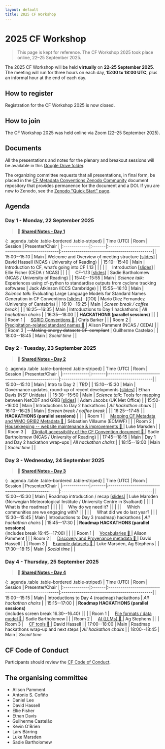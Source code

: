 ```yaml
---
layout: default
title: 2025 CF Workshop
---
```

<style>
/* Same column layout for all agenda tables */
table.agenda {
  width: 100%;
  table-layout: auto; /* let Time/Room size to content */
}

/* Top-align cells; allow wrapping in text columns */
table.agenda > thead > tr > th,
table.agenda > tbody > tr > td {
  vertical-align: top;
  overflow-wrap: anywhere;
}

/* Col 1: Time — shrink to content, no wrap, centered */
table.agenda > thead > tr > th:nth-child(1),
table.agenda > tbody > tr > td:nth-child(1) {
  white-space: nowrap;
  width: 1%;              /* shrink-to-fit */
  text-align: center;
}

/* Col 2: Room — shrink to content, no wrap, centered */
table.agenda > thead > tr > th:nth-child(2),
table.agenda > tbody > tr > td:nth-child(2) {
  white-space: nowrap;
  width: 1%;              /* shrink-to-fit */
  text-align: center;
}

/* Col 3: Session — wrap, take ~50% of remaining width */
table.agenda > thead > tr > th:nth-child(3),
table.agenda > tbody > tr > td:nth-child(3) {
  width: 50%;
  text-align: left;
}

/* Col 4: Presenter/Chair — wrap, take ~50% of remaining width */
table.agenda > thead > tr > th:nth-child(4),
table.agenda > tbody > tr > td:nth-child(4) {
  width: 50%;
  text-align: left;
}

/* Small screens: keep layout and allow horizontal scroll if needed */
@media (max-width: 900px) {
  table.agenda {
    display: block;
    overflow-x: auto;
    -webkit-overflow-scrolling: touch;
  }
}
</style>


# 2025 CF Workshop
<!-- === State 3: Archived after workshop === -->
> This page is kept for reference. The CF Workshop 2025 took place online, 22–25 September 2025.
<!-- -->

The 2025 CF Workshop will be held **virtually** on **22-25 September 2025**.
The meeting will run for three hours on each day, **15:00 to 18:00 UTC**, plus an informal hour at the end of each day.

## How to register

<!-- === State 1: Placeholder before form is ready === -->
<!--
Registration will open soon. A link to the registration form will be posted here.
-->

<!-- === State 2: Active registration form === -->
<!--
To participate, please [register here](https://forms.gle/UJ6JCiaZzSGndvWu8){:target="_blank"}.

### Notes for participants
- Registration is required to receive the Zoom link and updates.
- Registration will remain open until [date].
- After registration, you will receive a confirmation email.
-->

<!-- === State 3: Archived after workshop === -->
Registration for the CF Workshop 2025 is now closed.

## How to join

<!-- === State 1: Placeholder before link is known === -->
<!--
The workshop will be held via Zoom.  

**Join via Zoom:** Link will be posted here shortly.  
-->

<!-- === State 2: Active link during the workshop === -->
<!--
Please join each day using the **“Join via Zoom”** button below.

[Join via Zoom](https://rediris.zoom.us/j/98145134170){: .btn .btn-primary .btn-lg role="button" target="_blank" rel="noopener"}

**Breakout sessions:** These run **inside the same Zoom meeting**, there are **no separate links**. During hackathon slots, click **Breakout Rooms** in the Zoom toolbar and choose **Room 1/2/3**. You can switch rooms at any time. If you don’t see **Breakout Rooms**, try **More** on the toolbar. If it’s still not visible (e.g., in some browsers), ask in chat and we’ll move you.
### Instructions for participants
- Please connect a few minutes early to allow time for setup.  
- Keep your microphone muted unless speaking.  
- Use the “Raise Hand” feature or the chat to ask questions.  
- When joining, rename yourself using the format: `Full Name (Affiliation, Country)`  
  Example: `Antonio S. Cofiño (IFCA, CSIC-UC, Spain)`  
- **Hackathons:** breakout rooms are **self-assign** within the same Zoom meeting.
- Plenary sessions are intended to be recorded (not guaranteed).  
- Automated captions and transcripts will be available (not guaranteed).  

-->

<!-- === State 3: Archived after workshop === -->
The CF Workshop 2025 was held online via Zoom (22–25 September 2025).

## Documents

All the presentations and notes for the plenary and breakout sessions will be available in this [Google Drive folder][GoogleDriveFolder].

The organizing committee requests that all presentations, in final form, be placed in the [CF Metadata Conventions Zenodo Community][CFZenodoCommunity] document repository that provides permanence for the document and a DOI. If you are new to Zenodo, see the [Zenodo "Quick Start" page][ZenodoGuide].

[GoogleDriveFolder]: https://drive.google.com/drive/folders/1-L_wDQHWM9PaKqUD5AtYNFYsUtbOXSV0 "Google Drive folder"
[CFZenodoCommunity]: https://zenodo.org/communities/cfconventions "CF Metadata Conventions Zenodo Community"
[ZenodoGuide]: https://help.zenodo.org/docs/get-started/quickstart/ "Zenodo Quick-Start page"

## Agenda

### Day 1 - Monday, 22 September 2025 
> 📝 [**Shared Notes - Day 1**][Notes-Day1]  

{: .agenda .table .table-bordered .table-striped}
| Time (UTC)   | Room   | Session                                              | Presenter/Chair                               |
|:-------------|:-------|:-----------------------------------------------------|:----------------------------------------------|
| 15:00--15:10 | Main   | Welcome and Overview of meeting structure [[slides][D1-Welcome]] | David Hassell (NCAS / University of Reading)  |
| 15:10--15:40 | Main   | Introduction to CF, what’s going into CF 1.13        |                                               |
|              |        | &emsp;Introduction  [[slides][D1-Intro-CF]]          | Ellie Fisher (CEDA / NCAS)                    |
|              |        | &emsp;CF-1.13 [[slides][D1-CF113]]                | Sadie Bartholomew (NCAS / University of Reading) |
| 15:40--15:55 | Main   | *Science talk:* Experiences using cf-python to standardise outputs from cyclone tracking softwares | Jack Atkinson (ICCS Cambridge)               |
| 15:55--16:10 | Main   | *Science talk:* Evaluating Large Language Models for Standard Names Generation in CF Conventions [[slides][D1-LLM-CF-StdNames]] &middot; [DOI] | Mario Diez Fernandez (University of Cantabria) |
| 16:10--16:25 | Main   | *Screen break / coffee break*                        |                                               |
| 16:25--16:35 | Main   | Introductions to Day 1 hackathons                    | *All hackathon chairs*                        |
| 16:35--18:00 |        | **HACKATHONS (parallel sessions)**                   |                                               |
|              | Room 1 | &emsp;[SGRID Conventions 📝 ][Notes-Day1-Room1]      | Chris Barker                                  |
|              | Room 2 | &emsp;[Precipitation-related standard names 📝][Notes-Day1-Room2]   | Alison Pamment (NCAS / CEDA)                  |
|              | Room 3 | ~~&emsp;Making energy datasets CF-compliant~~        | Guilherme Castelao                            |
| 18:00--18:45 | Main   | *Social time*                                        |                                               |

[Notes-Day1]: https://docs.google.com/document/d/1tJFt4CD7lDOoDRWTLgYgPSWBJv3T8w2_QgXjCZneQe4/edit?tab=t.0#bookmark=id.fks0s24ixhzw "Day 1, Plenary Session Notes"
[Notes-Day1-Room1]: https://docs.google.com/document/d/1PSr6lYaSXBi_QFjsPyhRzWF8UUW5PBujetFSspV--hE/edit "Day 1, Room 1 Hackaton Notes: SGRID Conventions"
[Notes-Day1-Room2]: https://docs.google.com/document/d/1flTbzN4Cnzlh2eSKKoedQJ-eqXa_8Mjv7GZQjc3V6uE/edit "Day 1, Room 2 Hackaton Notes: Precipitation-related standard names"

[D1-Welcome]:         https://docs.google.com/presentation/d/1hLoJrZdJanIcqYkWGQvhrPNHGWYZMtZ2MWL1OmyGDb0/present?rm=minimal "Slides: Welcome and Overview of meeting structure"
[D1-Intro-CF]:        https://docs.google.com/presentation/d/1dGyX3XLJvUUxV-w4Df9w90rxMFzUm_4V/present?rm=minimal            "Slides: Introduction"
[D1-CF113]:           https://drive.google.com/file/d/1mFgJ0pQpYNPSv1n1uYBAK-V2CISpGDks/preview                   "Slides: CF-1.13"
[D1-Cyclone-talk]:    https://drive.google.com/file/d/XXXXXXXXX/view "Slides: Experiences using cf-python to standardise outputs from cyclone tracking softwares"
[D1-LLM-CF-StdNames]: https://docs.google.com/presentation/d/17GTL_r5F35jAX1cPIDqfPQHs0hwVs63XIeYvhMDuUgI/present?rm=minimal "Slides: Evaluating Large Language Models for Standard Names Generation in CF Conventions"
[D1-LLM-CF-StdNames-DOI]: https://doi.org/10.5281/zenodo.17203174 "DOI: Evaluating Large Language Models for Standard Names Generation in CF Conventions"

### Day 2 - Tuesday, 23 September 2025
> 📝 [**Shared Notes - Day 2**][Notes-Day2]

{: .agenda .table .table-bordered .table-striped}
| Time (UTC)   | Room   | Session                                              | Presenter/Chair                               |
|:-------------|:-------|:-----------------------------------------------------|:----------------------------------------------|
| 15:00--15:10 | Main   | Intro to Day 2                                       | *TBD*                                         |
| 15:10--15:30 | Main   | Governance updates, round-up of recent developments [[slides][D2-Governance]] | Ethan Davis (NSF Unidata) |
| 15:30--15:50 | Main   | *Science talk:* Tools for mapping between NetCDF and GRIB [[slides][D2-GRIB]] | Adam Jacobs (UK Met Office) |
| 15:50--16:00 | Main   | Introductions to Day 2 hackathons                    | *All hackathon chairs*                        |
| 16:10--16:25 | Main   | *Screen break / coffee break*                        |                                               |
| 16:25--17:45 |        | **HACKATHONS (parallel sessions)**                   |                                               |
|              | Room 1 | &emsp;[Mapping CF Metadata and WMO GRIB2 Metadata  📝 ][Notes-Day2-Room1] | Sébastien Villaume (ECMWF) |
|              | Room 2 | &emsp;[Housekeeping -- website maintenance & improvements 📝 ][Notes-Day2-Room2] | Luke Marsden      |
|              | Room 3 | &emsp;[(Digital) accessibility of the CF Convention document 📝 ][Notes-Day2-Room3] | Sadie Bartholomew (NCAS / University of Reading) |
| 17:45--18:15 | Main   | Day 1 and Day 2 hackathon wrap-ups                   | *All hackathon chairs*                        |
| 18:15--19:00 | Main   | *Social time*                                        |                                               |

[Notes-Day2]: https://docs.google.com/document/d/1tJFt4CD7lDOoDRWTLgYgPSWBJv3T8w2_QgXjCZneQe4/edit?tab=t.0#bookmark=id.i4a568k8cm8l  "Day 2, Plenary Session Notes"
[Notes-Day2-Room1]: https://docs.google.com/document/d/1TXVtohGn1bCY6gVmoxtrtgIniotuszvPsajh_t5h2-Y/edit "Day 2, Room 1 Hackaton Notes: Mapping CF Metadata and WMO GRIB2 Metadata"
[Notes-Day2-Room2]: https://docs.google.com/document/d/1JmKEopA99QsRVlxhn3cFr3hJ4AeZWfDAA1L8oyTmYBg/edit "Day 2, Room 2 Hackaton Notes: Housekeeping -- website maintenance & improvements"
[Notes-Day2-Room3]: https://docs.google.com/document/d/1-5g0z766MkcKE_y6SRFTW08Rmo7Krav3826_oi6xVH4/edit "Day 2, Room 3 Hackaton Notes: (Digital) accessibility of the CF Convention document"

[D2-Governance]:        https://docs.google.com/presentation/d/1hsv2URh9UYuAYZTHDAL2BrBiFSCRz7dxhyy0jwrKOaU/present?rm=minimal "Slides: Governance updates, round-up of recent developments"
[D2-GRIB]:              https://docs.google.com/presentation/d/16MDbBusTKw7kEvCxHJd600OcvnjvVZGM/present?rm=minimal "Slides: Tools for mapping between NetCDF and GRIB"


### Day 3 - Wednesday, 24 September 2025
> 📝 [**Shared Notes - Day 3**][Notes-Day3]  

{: .agenda .table .table-bordered .table-striped}
| Time (UTC)   | Room   | Session                                              | Presenter/Chair                               |
|:-------------|:-------|:-----------------------------------------------------|:----------------------------------------------|
| 15:00--15:30 | Main   | Roadmap introduction / recap [[slides][D3-Roadmap-Intro]] | Luke Marsden (Norwegian Meteorological Institute / University Centre in Svalbard) |
|              |        | &emsp;What is the roadmap?                           |                                               |
|              |        | &emsp;Why do we need it?                             |                                               |
|              |        | &emsp;Which communities are we engaging with?        |                                               |
|              |        | &emsp;What did we do last year?                      |                                               |
| 15:30--15:45 | Main   | Introductions to Day 3 (roadmap) hackathons          | *All hackathon chairs*                        |
| 15:45--17:30 |        | **Roadmap HACKATHONS (parallel sessions)** <br> (includes break 16:45--17:00) |                      |
|              | Room 1 | &emsp;[Vocabularies 📝 ][Notes-Day3-Room1]           | Alison Pamment                                |
|              | Room 2 | &emsp;[Discovery and Provenance metadata 📝 ][Notes-Day3-Room2] | David Hassell                      |
|              | Room 3 | &emsp;[Example datasets 📝 ][Notes-Day3-Room3]       | Luke Marsden, Ag Stephens                     |
| 17:30--18:15 | Main   | *Social time*                                        |                                               |

[Notes-Day3]: https://docs.google.com/document/d/1tJFt4CD7lDOoDRWTLgYgPSWBJv3T8w2_QgXjCZneQe4/edit?tab=t.0#bookmark=id.q6kfiyndk1ez "Day 3, Plenary Session Notes"
[Notes-Day3-Room1]: https://docs.google.com/document/d/1q0Pdhb42gKrS9XS3-5gexpitMaVvPe_GtviZNIxNEes/edit "Day 3, Room 1 Hackaton Notes: Vocabularies"
[Notes-Day3-Room2]: https://docs.google.com/document/d/1DwXDTXIsyBYiCrgFUyoXrEf12I9rAImRbTimFutiPIs/edit "Day 3, Room 2 Hackaton Notes: Discovery and Provenance metadata"
[Notes-Day3-Room3]: https://docs.google.com/document/d/1YsNbpET2Ck0H1-1FhgpI2a5uuizg1YyBDZs8iiGdPs0/edit "Day 3, Room 3 Hackaton Notes: Example datasets "

[D3-Roadmap-Intro]:      https://docs.google.com/presentation/d/1irLEi2ZUOqhN_C3KkN6ytiVRc_u28TLQukFvnfDHKgM/present?rm=minimal "Slides: Roadmap introduction / recap"
  
### Day 4 - Thursday, 25 September 2025
> 📝 [**Shared Notes - Day 4**][Notes-Day4]  

{: .agenda .table .table-bordered .table-striped}
| Time (UTC)   | Room   | Session                                              | Presenter/Chair                               |
|:-------------|:-------|:-----------------------------------------------------|:----------------------------------------------|
| 15:00--15:15 | Main   | Introductions to Day 4 (roadmap) hackathons          | *All hackathon chairs*                        |
| 15:15--17:00 |        | **Roadmap HACKATHONS (parallel sessions)** <br> (includes screen break 16.30--16.40) |               |
|              | Room 1 | &emsp;[File formats / data model 📝 ][Notes-Day4-Room1] | Sadie Bartholomew                          |
|              | Room 2 | &emsp;[AI (LLMs) 📝 ][Notes-Day4-Room2]              | Ag Stephens                                   |
|              | Room 3 | &emsp;[CF tools 📝 ][Notes-Day4-Room3]               | David Hassell                                 |
| 17:00--18:00 | Main   | Roadmap hackathons wrap-up and next steps            | *All hackathon chairs*                        |
| 18:00--18:45 | Main   | *Social time*    

[Notes-Day4]: https://docs.google.com/document/d/1tJFt4CD7lDOoDRWTLgYgPSWBJv3T8w2_QgXjCZneQe4/edit?tab=t.0#bookmark=id.34svodmsznw0  "Day 4, Plenary Session Notes"
[Notes-Day4-Room1]: https://docs.google.com/document/d/17rM-CQJNyTp_dycP9Mn95u12pJEJ1lJAC0qgP_EVPAo/edit "Day 4, Room 1 Hackaton Notes: File formats / data model "
[Notes-Day4-Room2]: https://docs.google.com/document/d/10-fDXIi2jwTzl87Yo7w7vhI4ZyZ8761gfXwBEJj3Sdo/edit "Day 4, Room 2 Hackaton Notes: AI (LLMs)"
[Notes-Day4-Room3]: https://docs.google.com/document/d/1YphF9RkXshIvxJNwFPzwDXBT-QqXuH31EfakIt005sY/edit "Day 4, Room 3 Hackaton Notes: CF tools "

## CF Code of Conduct
Participants should review the [CF Code of Conduct](https://github.com/cf-convention/cf-conventions/blob/main/CODE_OF_CONDUCT.md).

## The organising committee
* Alison Pamment
* Antonio S. Cofiño
* Daniel Lee
* David Hassell
* Ellie Fisher
* Ethan Davis
* Guilherme Castelão
* Kevin O'Brien
* Lars Bärring
* Luke Marsden
* Sadie Bartholomew
